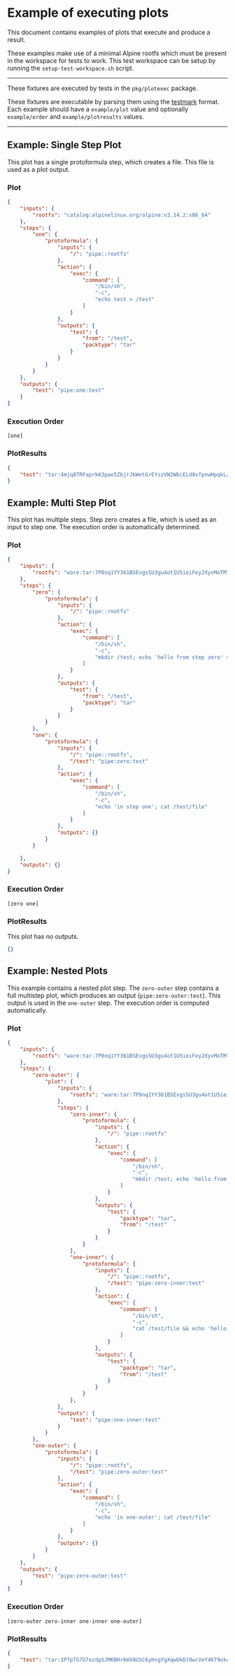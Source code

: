 Example of executing plots
==========================

This document contains examples of plots that execute and produce a result.

These examples make use of a minimal Alpine rootfs which must be present in the workspace
for tests to work. This test workspace can be setup by running the `setup-test-workspace.sh` script.

---

These fixtures are executed by tests in the `pkg/plotexec` package.

These fixtures are executable by parsing them using
the [testmark](https://github.com/warpfork/go-testmark) format.
Each example should have a `example/plot` value and optionally
`example/order` and `example/plotresults` values. 

---

## Example: Single Step Plot

This plot has a single protoformula step, which creates a file. This file is used as a plot output.

### Plot

[testmark]:# (singlestep/plot)
```json
{
	"inputs": {
		"rootfs": "catalog:alpinelinux.org/alpine:v3.14.2:x86_64"
	},
	"steps": {
		"one": {
			"protoformula": {
				"inputs": {
					"/": "pipe::rootfs"
				},
				"action": {
					"exec": {
						"command": [
							"/bin/sh",
							"-c",
							"echo test > /test"
						]
					}
				},
				"outputs": {
					"test": {
						"from": "/test",
						"packtype": "tar"
					}
				}
			}
		}
	},
	"outputs": {
		"test": "pipe:one:test"
	}
}
```

### Execution Order
[testmark]:# (singlestep/order)
```
[one]
```

### PlotResults

[testmark]:# (singlestep/plotresults)
```json
{
	"test": "tar:4mjq8TRFaprkK3pae5ZbjrJkWetGrEYszVW2WbcELd8vfpnwHpqkLzo4Q6wkfVRCGp"
}
```

## Example: Multi Step Plot

This plot has multiple steps. Step zero creates a file, which is used as an input to step one.
The execution order is automatically determined.

### Plot

[testmark]:# (multistep/plot)
```json
{
	"inputs": {
		"rootfs": "ware:tar:7P8nq1YY361BSEvgsSU3gu4ot1U5ieiFey2XyvMoTM7Mhwg3mo8aV2KyGwwrKRLtxS"
	},
	"steps": {
		"zero": {
			"protoformula": {
				"inputs": {
					"/": "pipe::rootfs"
				},
				"action": {
					"exec": {
						"command": [
							"/bin/sh",
							"-c",
							"mkdir /test; echo 'hello from step zero' > /test/file"
						]
					}
				},
				"outputs": {
					"test": {
						"from": "/test",
						"packtype": "tar"
					}
				}
			}
		},
		"one": {
			"protoformula": {
				"inputs": {
					"/": "pipe::rootfs",
					"/test": "pipe:zero:test"
				},
				"action": {
					"exec": {
						"command": [
							"/bin/sh",
							"-c",
							"echo 'in step one'; cat /test/file"
						]
					}
				},
				"outputs": {}
			}
		}

	},
	"outputs": {}
}
```

### Execution Order
[testmark]:# (multistep/order)
```
[zero one]
```

### PlotResults

This plot has no outputs.

[testmark]:# (multistep/plotresults)
```json
{}
```

## Example: Nested Plots

This example contains a nested plot step. The `zero-outer` step contains a full multistep plot,
which produces an output (`pipe:zero-outer:test`). This output is used in the `one-outer` step.
The execution order is computed automatically. 

### Plot

[testmark]:# (nested/plot)
```json
{
	"inputs": {
		"rootfs": "ware:tar:7P8nq1YY361BSEvgsSU3gu4ot1U5ieiFey2XyvMoTM7Mhwg3mo8aV2KyGwwrKRLtxS"
	},
	"steps": {
		"zero-outer": {
			"plot": {
				"inputs": {
					"rootfs": "ware:tar:7P8nq1YY361BSEvgsSU3gu4ot1U5ieiFey2XyvMoTM7Mhwg3mo8aV2KyGwwrKRLtxS"
				},
				"steps": {
					"zero-inner": {
						"protoformula": {
							"inputs": {
								"/": "pipe::rootfs"
							},
							"action": {
								"exec": {
									"command": [
										"/bin/sh",
										"-c",
										"mkdir /test; echo 'hello from step zero-inner' > /test/file"
									]
								}
							},
							"outputs": {
								"test": {
									"packtype": "tar",
									"from": "/test"
								}
							}
						}
					},
					"one-inner": {
						"protoformula": {
							"inputs": {
								"/": "pipe::rootfs",
								"/test": "pipe:zero-inner:test"
							},
							"action": {
								"exec": {
									"command": [
										"/bin/sh",
										"-c",
										"cat /test/file && echo 'hello from step one-inner' >> /test/file"
									]
								}
							},
							"outputs": {
								"test": {
									"packtype": "tar",
									"from": "/test"
								}
							}
						}
					},
				},
				"outputs": {
					"test": "pipe:one-inner:test"
				}
			}
		},
		"one-outer": {
			"protoformula": {
				"inputs": {
					"/": "pipe::rootfs",
					"/test": "pipe:zero-outer:test"
				},
				"action": {
					"exec": {
						"command": [
							"/bin/sh",
							"-c",
							"echo 'in one-outer'; cat /test/file"
						]
					}
				},
				"outputs": {}
			}
		}
	},
	"outputs": {
		"test": "pipe:zero-outer:test"
	}
}
```

### Execution Order
[testmark]:# (nested/order)
```
[zero-outer zero-inner one-inner one-outer]
```

### PlotResults

[testmark]:# (nested/plotresults)
```json
{
	"test": "tar:3P7pTG7U7ezdpSJMKBHr6mVAUSC6yHsgYgXqwUkDJ9wcVeY4KT9okcZZnsvKwHhRH5"
}
```